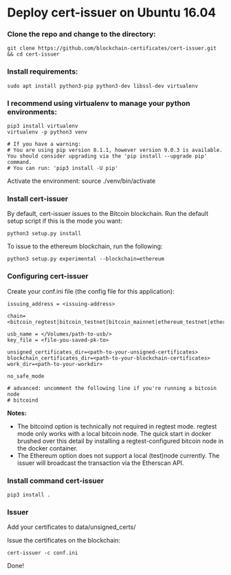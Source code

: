# Deploy cert-issuer on Ubuntu 16.04

### Clone the repo and change to the directory:
    git clone https://github.com/blockchain-certificates/cert-issuer.git && cd cert-issuer

### Install requirements:
    sudo apt install python3-pip python3-dev libssl-dev virtualenv

### I recommend using virtualenv to manage your python environments:
    pip3 install virtualenv
    virtualenv -p python3 venv

    # If you have a warning:
    # You are using pip version 8.1.1, however version 9.0.3 is available. You should consider upgrading via the 'pip install --upgrade pip' command.
    # You can run: 'pip3 install -U pip'

Activate the environment:
    source ./venv/bin/activate

### Install cert-issuer
By default, cert-issuer issues to the Bitcoin blockchain. Run the default setup script if this is the mode you want:

    python3 setup.py install

To issue to the ethereum blockchain, run the following:

    python3 setup.py experimental --blockchain=ethereum

### Configuring cert-issuer
Create your conf.ini file (the config file for this application):

    issuing_address = <issuing-address>

    chain=<bitcoin_regtest|bitcoin_testnet|bitcoin_mainnet|ethereum_testnet|ethereum_ropsten|ethereum_mainnet|mockchain>
    
    usb_name = </Volumes/path-to-usb/>
    key_file = <file-you-saved-pk-to>

    unsigned_certificates_dir=<path-to-your-unsigned-certificates>
    blockchain_certificates_dir=<path-to-your-blockchain-certificates>
    work_dir=<path-to-your-workdir>

    no_safe_mode

    # advanced: uncomment the following line if you're running a bitcoin node
    # bitcoind

**Notes:**
* The bitcoind option is technically not required in regtest mode. regtest mode only works with a local bitcoin node. The quick start in docker brushed over this detail by installing a regtest-configured bitcoin node in the docker container.
* The Ethereum option does not support a local (test)node currently. The issuer will broadcast the transaction via the Etherscan API.

### Install command cert-issuer
    pip3 install .

### Issuer
Add your certificates to data/unsigned_certs/

Issue the certificates on the blockchain:

    cert-issuer -c conf.ini

Done!
